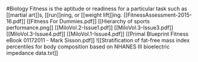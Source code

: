 #Biology 
Fitness is the aptitude or readiness for a particular task such as [[martial art]]s, [[run]]ning, or [[weight lift]]ing.
[[FitnessAssessment-2015-16.pdf]]
[[Fitness For Dummies.pdf]]
[[Hierarchy of sports performance.png]]
[[MiloVol.2-Issue1.pdf]]
[[MiloVol.3-Issue3.pdf]]
[[MiloVol.3-Issue4.pdf]]
[[MiloVol.1-Issue4.pdf]]
[[Primal Blueprint Fitness eBook 01172011 - Mark Sisson.pdf]]
![[Stratification of fat-free mass index percentiles for body composition based on NHANES III bioelectric impedance data.txt]]
